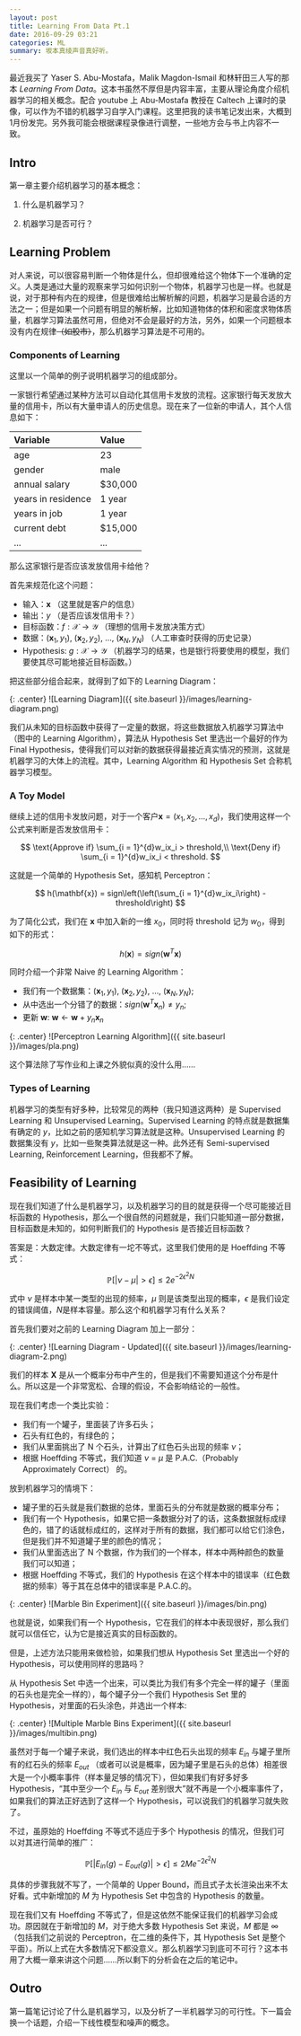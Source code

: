 ```yaml
---
layout: post
title: Learning From Data Pt.1
date: 2016-09-29 03:21
categories: ML
summary: 坂本真绫声音真好听。
---
```


最近我买了 Yaser S. Abu-Mostafa，Malik Magdon-Ismail 和林轩田三人写的那本 *Learning From Data*。这本书虽然不厚但是内容丰富，主要从理论角度介绍机器学习的相关概念。配合 youtube 上 Abu-Mostafa 教授在 Caltech 上课时的录像，可以作为不错的机器学习自学入门课程。这里把我的读书笔记发出来，大概到1月份发完。另外我可能会根据课程录像进行调整，一些地方会与书上内容不一致。

## Intro

第一章主要介绍机器学习的基本概念：

1. 什么是机器学习？

2. 机器学习是否可行？

## Learning Problem

对人来说，可以很容易判断一个物体是什么，但却很难给这个物体下一个准确的定义。人类是通过大量的观察来学习如何识别一个物体，机器学习也是一样。也就是说，对于那种有内在的规律，但是很难给出解析解的问题，机器学习是最合适的方法之一；但是如果一个问题有明显的解析解，比如知道物体的体积和密度求物体质量，机器学习算法虽然可用，但绝对不会是最好的方法，另外，如果一个问题根本没有内在规律<del>（如股市）</del>，那么机器学习算法是不可用的。

### Components of Learning

这里以一个简单的例子说明机器学习的组成部分。

一家银行希望通过某种方法可以自动化其信用卡发放的流程。这家银行每天发放大量的信用卡，所以有大量申请人的历史信息。现在来了一位新的申请人，其个人信息如下：

| Variable           | Value   |
| :----------------- | :------ |
| age                | 23      |
| gender             | male    |
| annual salary      | $30,000 |
| years in residence | 1 year  |
| years in job       | 1 year  |
| current debt       | $15,000 |
| ...                | ...     |

那么这家银行是否应该发放信用卡给他？

首先来规范化这个问题：

- 输入：$\mathbf{x}$ （这里就是客户的信息）
- 输出：$y$ （是否应该发信用卡？）
- 目标函数：$f: \mathcal{X} \rightarrow \mathcal{Y}$ （理想的信用卡发放决策方式）
- 数据：$(\mathbf{x}_1, y_1)$, $(\mathbf{x}_2, y_2)$, ..., $(\mathbf{x}_N, y_N)$ （人工审查时获得的历史记录）
- Hypothesis: $g:\mathcal{X} \rightarrow \mathcal{Y}$ （机器学习的结果，也是银行将要使用的模型，我们要使其尽可能地接近目标函数。）

把这些部分组合起来，就得到了如下的 Learning Diagram：

{: .center}
![Learning Diagram]({{ site.baseurl }}/images/learning-diagram.png)

我们从未知的目标函数中获得了一定量的数据，将这些数据放入机器学习算法中（图中的 Learning Algorithm），算法从 Hypothesis Set 里选出一个最好的作为 Final Hypothesis，使得我们可以对新的数据获得最接近真实情况的预测，这就是机器学习的大体上的流程。其中，Learning Algorithm 和 Hypothesis Set 合称机器学习模型。

### A Toy Model

继续上述的信用卡发放问题，对于一个客户$\mathbf{x} = (x_1, x_2, ..., x_d)$，我们使用这样一个公式来判断是否发放信用卡：

$$
\text{Approve if} \sum_{i = 1}^{d}w_ix_i > threshold,\\
\text{Deny if} \sum_{i = 1}^{d}w_ix_i < threshold.
$$

这就是一个简单的 Hypothesis Set，感知机 Perceptron：

$$
h(\mathbf{x}) = sign\left(\left(\sum_{i = 1}^{d}w_ix_i\right) - threshold\right)
$$

为了简化公式，我们在 $\mathbf{x}$ 中加入新的一维 $x_0$，同时将 threshold 记为 $w_0$，得到如下的形式：

$$
h(\mathbf{x}) = sign(\mathbf{w}^T\mathbf{x})
$$

同时介绍一个非常 Naive 的 Learning Algorithm：

- 我们有一个数据集：$(\mathbf{x}_1, y_1)$, $(\mathbf{x}_2, y_2)$, ..., $(\mathbf{x}_N, y_N)$;
- 从中选出一个分错了的数据：$sign(\mathbf{w}^T\mathbf{x}_n) \neq y_n$;
- 更新 $\mathbf{w}$: $\mathbf{w} \leftarrow \mathbf{w} + y_n\mathbf{x}_n$

{: .center}
![Perceptron Learning Algorithm]({{ site.baseurl }}/images/pla.png)

这个算法除了写作业和上课之外貌似真的没什么用……

### Types of Learning

机器学习的类型有好多种，比较常见的两种（我只知道这两种）是 Supervised Learning 和 Unsupervised Learning。Supervised Learning 的特点就是数据集有确定的 $y$，比如之前的感知机学习算法就是这种。Unsupervised Learning 的数据集没有 $y$，比如一些聚类算法就是这一种。此外还有 Semi-supervised Learning, Reinforcement Learning，但我都不了解。 

## Feasibility of Learning

现在我们知道了什么是机器学习，以及机器学习的目的就是获得一个尽可能接近目标函数的 Hypothesis，那么一个很自然的问题就是，我们只能知道一部分数据，目标函数是未知的，如何判断我们的 Hypothesis 是否接近目标函数？

答案是：大数定律。大数定律有一坨不等式，这里我们使用的是 Hoeffding 不等式：

$$
\mathbb{P}[\vert \nu - \mu \vert \gt \epsilon] \leq 2e^{-2\epsilon^2N} 
$$

式中 $\nu$ 是样本中某一类型的出现的频率，$\mu$ 则是该类型出现的概率，$\epsilon$ 是我们设定的错误阈值，$N$是样本容量。那么这个和机器学习有什么关系？

首先我们要对之前的 Learning Diagram 加上一部分：

{: .center}
![Learning Diagram - Updated]({{ site.baseurl }}/images/learning-diagram-2.png)

我们的样本 $\mathbf{X}$ 是从一个概率分布中产生的，但是我们不需要知道这个分布是什么。所以这是一个非常宽松、合理的假设，不会影响结论的一般性。

现在我们考虑一个类比实验：

- 我们有一个罐子，里面装了许多石头；
- 石头有红色的，有绿色的；
- 我们从里面挑出了 N 个石头，计算出了红色石头出现的频率 $\nu$；
- 根据 Hoeffding 不等式，我们知道 $\nu$ = $\mu$ 是 P.A.C.（Probably Approximately Correct） 的。

放到机器学习的情境下：

- 罐子里的石头就是我们数据的总体，里面石头的分布就是数据的概率分布；
- 我们有一个 Hypothesis，如果它把一条数据分对了的话，这条数据就标成绿色的，错了的话就标成红的，这样对于所有的数据，我们都可以给它们涂色，但是我们并不知道罐子里的颜色的情况；
- 我们从里面选出了 N 个数据，作为我们的一个样本，样本中两种颜色的数量我们可以知道；
- 根据 Hoeffding 不等式，我们的 Hypothesis 在这个样本中的错误率（红色数据的频率）等于其在总体中的错误率是 P.A.C.的。

{: .center}
![Marble Bin Experiment]({{ site.baseurl }}/images/bin.png)

也就是说，如果我们有一个 Hypothesis，它在我们的样本中表现很好，那么我们就可以信任它，认为它是接近真实的目标函数的。

但是，上述方法只能用来做检验，如果我们想从 Hypothesis Set 里选出一个好的 Hypothesis，可以使用同样的思路吗？

从 Hypothesis Set 中选一个出来，可以类比为我们有多个完全一样的罐子（里面的石头也是完全一样的），每个罐子分一个我们 Hypothesis Set 里的 Hypothesis，对里面的石头涂色，并选出一个样本:

{: .center}
![Multiple Marble Bins Experiment]({{ site.baseurl }}/images/multibin.png)

虽然对于每一个罐子来说，我们选出的样本中红色石头出现的频率 $E_{in}$ 与罐子里所有的红石头的频率 $E_{out}$ （或者可以说是概率，因为罐子里是石头的总体）相差很大是一个小概率事件（样本量足够的情况下），但如果我们有好多好多 Hypothesis，“其中至少一个 $E_{in}$ 与 $E_{out}$ 差别很大”就不再是一个小概率事件了，如果我们的算法正好选到了这样一个 Hypothesis，可以说我们的机器学习就失败了。

不过，虽原始的 Hoeffding 不等式不适应于多个 Hypothesis 的情况，但我们可以对其进行简单的推广：

$$
\mathbb{P}[\vert E_{in}(g) - E_{out}(g) \vert \gt \epsilon] \leq 2Me^{-2\epsilon^2N}
$$

具体的步骤我就不写了，一个简单的 Upper Bound，而且式子太长渲染出来不太好看。式中新增加的 $M$ 为 Hypothesis Set 中包含的 Hypothesis 的数量。

现在我们又有 Hoeffding 不等式了，但是这依然不能保证我们的机器学习会成功。原因就在于新增加的 $M$，对于绝大多数 Hypothesis Set 来说，$M$ 都是 $\infty$（包括我们之前说的 Perceptron，在二维的条件下，其 Hypothesis Set 是整个平面）。所以上式在大多数情况下都没意义。那么机器学习到底可不可行？这本书用了大概一章来讲这个问题……所以剩下的分析会在之后的笔记中。

## Outro

第一篇笔记讨论了什么是机器学习，以及分析了一半机器学习的可行性。下一篇会换一个话题，介绍一下线性模型和噪声的概念。
